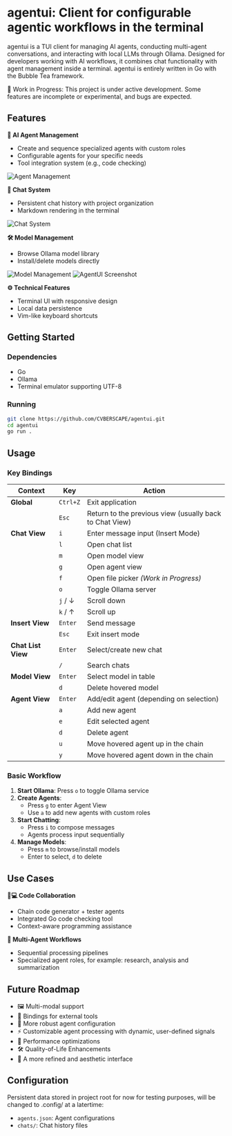 # agentui: Client for configurable agentic workflows in the terminal

agentui is a TUI client for managing AI agents, conducting multi-agent conversations, and interacting with local LLMs through Ollama. Designed for developers working with AI workflows, it combines chat functionality with agent management inside a terminal. agentui is entirely written in Go with the Bubble Tea framework.

🚧 Work in Progress: This project is under active development. Some features are incomplete or experimental, and bugs are expected.

## Features

**🤖 AI Agent Management**

- Create and sequence specialized agents with custom roles
- Configurable agents for your specific needs
- Tool integration system (e.g., code checking)

![Agent Management](media/agent_management.png)

**💬 Chat System**

- Persistent chat history with project organization
- Markdown rendering in the terminal

![Chat System](media/chat_system.png)

**🛠️ Model Management**

- Browse Ollama model library
- Install/delete models directly

![Model Management](media/model_management.png)
![AgentUI Screenshot](media/screenshot1.png)

**⚙️ Technical Features**

- Terminal UI with responsive design
- Local data persistence
- Vim-like keyboard shortcuts

## Getting Started

### Dependencies

- Go
- Ollama
- Terminal emulator supporting UTF-8

### Running

```bash
git clone https://github.com/CVBERSCAPE/agentui.git
cd agentui
go run .
```

## Usage

### Key Bindings

| **Context**        | **Key**  | **Action**                                              |
| ------------------ | -------- | ------------------------------------------------------- |
| **Global**         | `Ctrl+Z` | Exit application                                        |
|                    | `Esc`    | Return to the previous view (usually back to Chat View) |
| **Chat View**      | `i`      | Enter message input (Insert Mode)                       |
|                    | `l`      | Open chat list                                          |
|                    | `m`      | Open model view                                         |
|                    | `g`      | Open agent view                                         |
|                    | `f`      | Open file picker _(Work in Progress)_                   |
|                    | `o`      | Toggle Ollama server                                    |
|                    | `j` / ↓  | Scroll down                                             |
|                    | `k` / ↑  | Scroll up                                               |
| **Insert View**    | `Enter`  | Send message                                            |
|                    | `Esc`    | Exit insert mode                                        |
| **Chat List View** | `Enter`  | Select/create new chat                                  |
|                    | `/`      | Search chats                                            |
| **Model View**     | `Enter`  | Select model in table                                   |
|                    | `d`      | Delete hovered model                                    |
| **Agent View**     | `Enter`  | Add/edit agent (depending on selection)                 |
|                    | `a`      | Add new agent                                           |
|                    | `e`      | Edit selected agent                                     |
|                    | `d`      | Delete agent                                            |
|                    | `u`      | Move hovered agent up in the chain                      |
|                    | `y`      | Move hovered agent down in the chain                    |

### Basic Workflow

1. **Start Ollama**: Press `o` to toggle Ollama service
2. **Create Agents**:
   - Press `g` to enter Agent View
   - Use `a` to add new agents with custom roles
3. **Start Chatting**:
   - Press `i` to compose messages
   - Agents process input sequentially
4. **Manage Models**:
   - Press `m` to browse/install models
   - Enter to select, `d` to delete

## Use Cases

**👩💻 Code Collaboration**

- Chain code generator + tester agents
- Integrated Go code checking tool
- Context-aware programming assistance

**🔄 Multi-Agent Workflows**

- Sequential processing pipelines
- Specialized agent roles, for example: research, analysis and summarization

## Future Roadmap

- 🖼️ Multi-modal support
- 🔌 Bindings for external tools
- 🤖 More robust agent configuration
- ⚡ Customizable agent processing with dynamic, user-defined signals
- 🚀 Performance optimizations
- 🛠 Quality-of-Life Enhancements
- 🎨 A more refined and aesthetic interface

## Configuration

Persistent data stored in project root for now for testing purposes, will be changed to .config/ at a latertime:

- `agents.json`: Agent configurations
- `chats/`: Chat history files
